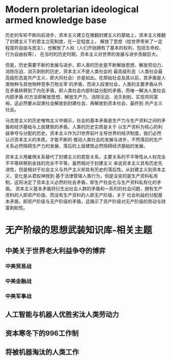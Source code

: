 # Modern proletarian ideological armed knowledge base

历史的车轮不断向前进步，资本主义建立在推翻封建主义的基础上，资本主义推翻了封建主义下的君主立宪制度，在一定程度上，
解放了思想（给世界带来了一定程度的自由与民主），也解放了人权（人们开始拥有了基本的权利，包括生命权、行为自由权等），
在当时的历史时期，资本主义对世界的发展与进步贡献巨大。

但是，历史需要不断的发展与进步，即人类的历史是不断解放思想、解放劳动力、消除压迫、消灭剥削的历史，资本主义不是人类社会的
最高级形态（人类社会最高级形态是共产主义，即大同社会）亦是如此。在原始社会及其以前，其矛盾是人类物种与其他物种竞争万物主宰
的矛盾，而进入奴隶社会，人类的主要矛盾从外在矛盾转移到了内在矛盾，即人类社会内部利益分配的矛盾，而唯一解决人类社会内部矛盾
的方法即解放思想、解放生产力、消除压迫、消灭剥削、实现共同富裕，这必然要从奴隶社会解放到封建社会、再解放到资本社会、最终到
共产主义社会。

马克思主义的历史唯物主义中揭示，社会的基本矛盾是生产力与生产资料之间的矛盾和经济基础与上层建筑的矛盾，人类的历史实质是关于
以生产资料为核心的利益争夺与分配的历史。资本主义作为21世界前叶主导世界的经济制度，我们必然认识资本主义的本质，才能不断的
推动人类社会的发展与进步，不然落后的生产关系必然阻碍生产力的发展、落后的上层建筑必然阻碍经济基础的发展。

资本主义用雇佣关系替代了封建主义的君臣关系，主要关系的不平等性从人权完全不平等转移到金钱的完全不平等，虽然相对于封建主义
来说资本主义具有历史先进性，但是相对于社会主义与共产主义却具有历史的落后性。从封建主义到资本主义，变化是从君权神授到
基于法律管辖人类行为，但是没变的是生产资料私有制，这将决定了资本主义必然的社会矛盾，即生产社会化与生产资料私有化的矛盾。
资本主义基本矛盾将衍生出社会人群的矛盾和一系列的社会问题，拥有生产资料的人即资产阶级、而没有生产资料的人即无产阶级，关于
社会利益的分配基本矛盾，即资产阶级与无产阶级的矛盾，这揭示了资产阶级对无产阶级的劳动与财富剥削性。

# 无产阶级的思想武装知识库-相关主题
## 中美关于世界老大利益争夺的博弈
### 中美贸易战
### 中美金融战
### 中美军事战

## 人工智能与机器人优胜劣汰人类劳动力
## 资本寒冬下的996工作制
## 将被机器淘汰的人类工作